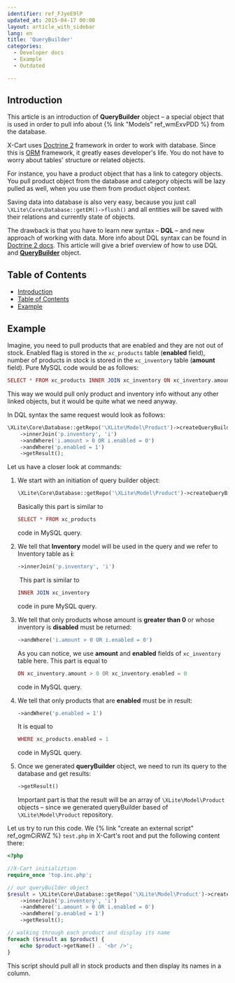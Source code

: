 ```yaml
---
identifier: ref_FJyeE9lP
updated_at: 2015-04-17 00:00
layout: article_with_sidebar
lang: en
title: 'QueryBuilder'
categories:
  - Developer docs
  - Example
  - Outdated

---
```


## Introduction

This article is an introduction of **QueryBuilder** object – a special object that is used in order to pull info about {% link "Models" ref_wmExvPDD %} from the database.

X-Cart uses [Doctrine 2](http://www.doctrine-project.org/) framework in order to work with database. Since this is [ORM](http://en.wikipedia.org/wiki/Object-relational_mapping) framework, it greatly eases developer's life. You do not have to worry about tables' structure or related objects.

For instance, you have a product object that has a link to category objects. You pull product object from the database and category objects will be lazy pulled as well, when you use them from product object context.

Saving data into database is also very easy, because you just call `\XLite\Core\Database::getEM()->flush()` and all entities will be saved with their relations and currently state of objects.

The drawback is that you have to learn new syntax – **DQL** – and new approach of working with data. More info about DQL syntax can be found in [Doctrine 2 docs](http://doctrine-orm.readthedocs.org/en/latest/reference/dql-doctrine-query-language.html). This article will give a brief overview of how to use DQL and **[QueryBuilder](https://doctrine-orm.readthedocs.org/en/latest/reference/query-builder.html)** object.

## Table of Contents

*   [Introduction](#introduction)
*   [Table of Contents](#table-of-contents)
*   [Example](#example)

## Example

Imagine, you need to pull products that are enabled and they are not out of stock. Enabled flag is stored in the `xc_products` table (**enabled** field), number of products in stock is stored in the `xc_inventory` table (**amount** field). Pure MySQL code would be as follows: 

```php
SELECT * FROM xc_products INNER JOIN xc_inventory ON xc_inventory.amount > 0 OR xc_inventory.enabled = 0 WHERE xc_products.enabled = 1 GROUP BY xc_products.product_id;
```

This way we would pull only product and inventory info without any other linked objects, but it would be quite what we need anyway.

In DQL syntax the same request would look as follows: 

```php
\XLite\Core\Database::getRepo('\XLite\Model\Product')->createQueryBuilder('p')
	->innerJoin('p.inventory', 'i')
	->andWhere('i.amount > 0 OR i.enabled = 0')
	->andWhere('p.enabled = 1')
	->getResult();
```

Let us have a closer look at commands:

1.  We start with an initiation of query builder object:

    ```php
    \XLite\Core\Database::getRepo('\XLite\Model\Product')->createQueryBuilder('p')
    ```

    Basically this part is similar to

    ```php
    SELECT * FROM xc_products
    ```

    code in MySQL query.

2.  We tell that **Inventory** model will be used in the query and we refer to Inventory table as **i**: 

    ```php
    ->innerJoin('p.inventory', 'i')
    ```

     This part is similar to

    ```php
    INNER JOIN xc_inventory
    ```

    code in pure MySQL query.

3.  We tell that only products whose amount is **greater than 0** or whose inventory is **disabled** must be returned:

    ```php
    ->andWhere('i.amount > 0 OR i.enabled = 0')
    ```

    As you can notice, we use **amount** and **enabled** fields of `xc_inventory` table here. This part is equal to

    ```php
    ON xc_inventory.amount > 0 OR xc_inventory.enabled = 0
    ```

    code in MySQL query.

4.  We tell that only products that are **enabled** must be in result:

    ```php
    ->andWhere('p.enabled = 1')
    ```

    It is equal to

    ```php
    WHERE xc_products.enabled = 1
    ```

    code in MySQL query.

5.  Once we generated **queryBuilder** object, we need to run its query to the database and get results: 

    ```php
    ->getResult()
    ```

    Important part is that the result will be an array of `\XLite\Model\Product` objects – since we generated queryBuilder based of `\XLite\Model\Product` repository.

Let us try to run this code. We {% link "create an external script" ref_ogmCiRWZ %} `test.php` in X-Cart's root and put the following content there: 

```php
<?php

//X-Cart initializtion
require_once 'top.inc.php';

// our queryBuilder object
$result = \XLite\Core\Database::getRepo('\XLite\Model\Product')->createQueryBuilder('p')
    ->innerJoin('p.inventory', 'i')
    ->andWhere('i.amount > 0 OR i.enabled = 0')
    ->andWhere('p.enabled = 1')
    ->getResult();

// walking through each product and display its name
foreach ($result as $product) {
    echo $product->getName() . '<br />';
}
```

This script should pull all in stock products and then display its names in a column.